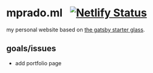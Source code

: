 # mprado.ml &nbsp; [![Netlify Status](https://api.netlify.com/api/v1/badges/2a50d69c-c86c-4bf2-ae00-7a9e0f1535fc/deploy-status)](https://app.netlify.com/sites/mprado/deploys)
my personal website based on [the gatsby starter glass](https://github.com/yinkakun/gatsby-starter-glass).


## goals/issues
* add portfolio page
